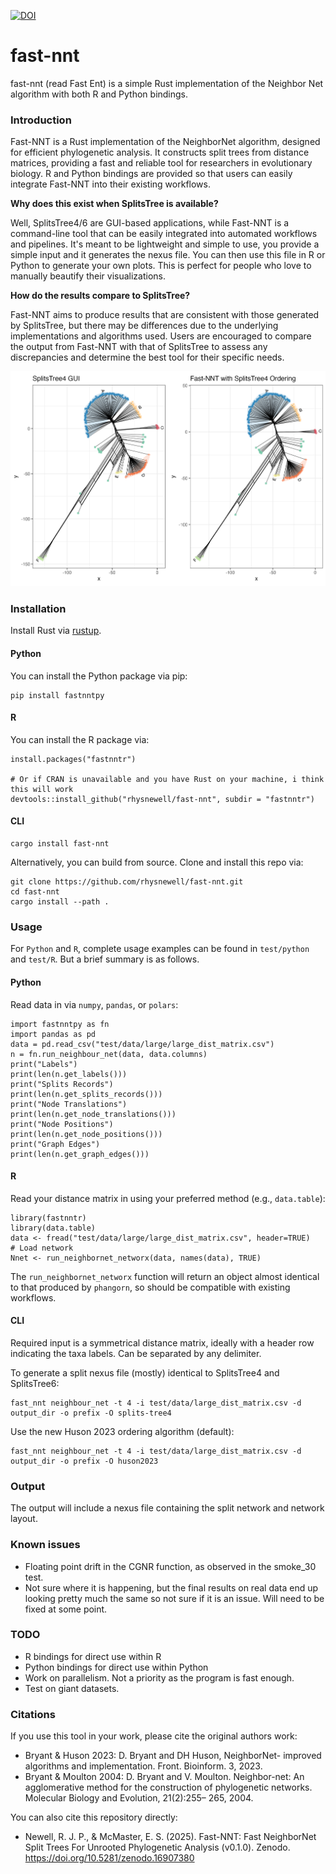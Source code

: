 [![DOI](https://zenodo.org/badge/1037785550.svg)](https://doi.org/10.5281/zenodo.16907379)

# fast-nnt
fast-nnt (read Fast Ent) is a simple Rust implementation of the Neighbor Net algorithm with both R and Python bindings.

### Introduction

Fast-NNT is a Rust implementation of the NeighborNet algorithm, designed for efficient phylogenetic analysis. It constructs split trees from distance matrices, providing a fast and reliable tool for researchers in evolutionary biology. R and Python bindings are provided so that users can easily integrate Fast-NNT into their existing workflows.

**Why does this exist when SplitsTree is available?**

Well, SplitsTree4/6 are GUI-based applications, while Fast-NNT is a command-line tool that can be easily integrated into automated workflows and pipelines. It's meant to be lightweight and simple to use, you provide a simple input and it generates the nexus file. You can then use this file in R or Python to generate your own plots. This is perfect for people who love to manually beautify their visualizations.

**How do the results compare to SplitsTree?**

Fast-NNT aims to produce results that are consistent with those generated by SplitsTree, but there may be differences due to the underlying implementations and algorithms used. Users are encouraged to compare the output from Fast-NNT with that of SplitsTree to assess any discrepancies and determine the best tool for their specific needs.

![Comparison to SplitsTree4](images/IMG_5077.png)

### Installation
Install Rust via [rustup](https://rustup.rs/).

#### Python
You can install the Python package via pip:
```
pip install fastnntpy
```

#### R
You can install the R package via:
```
install.packages("fastnntr")

# Or if CRAN is unavailable and you have Rust on your machine, i think this will work
devtools::install_github("rhysnewell/fast-nnt", subdir = "fastnntr")
```

#### CLI

```
cargo install fast-nnt
```

Alternatively, you can build from source. Clone and install this repo via:
```
git clone https://github.com/rhysnewell/fast-nnt.git
cd fast-nnt
cargo install --path .
```

### Usage

For `Python` and `R`, complete usage examples can be found in `test/python` and `test/R`. But a brief summary is as follows.

#### Python
Read data in via `numpy`, `pandas`, or `polars`:

```
import fastnntpy as fn
import pandas as pd
data = pd.read_csv("test/data/large/large_dist_matrix.csv")
n = fn.run_neighbour_net(data, data.columns)
print("Labels")
print(len(n.get_labels()))
print("Splits Records")
print(len(n.get_splits_records()))
print("Node Translations")
print(len(n.get_node_translations()))
print("Node Positions")
print(len(n.get_node_positions()))
print("Graph Edges")
print(len(n.get_graph_edges()))
```

#### R
Read your distance matrix in using your preferred method (e.g., `data.table`):
```
library(fastnntr)
library(data.table)
data <- fread("test/data/large/large_dist_matrix.csv", header=TRUE)
# Load network
Nnet <- run_neighbornet_networx(data, names(data), TRUE)
```

The `run_neighbornet_networx` function will return an object almost identical to that produced by `phangorn`, so should be compatible with existing workflows.

#### CLI
Required input is a symmetrical distance matrix, ideally with a header row indicating the taxa labels. Can be separated by any delimiter.

To generate a split nexus file (mostly) identical to SplitsTree4 and SplitsTree6:
```
fast_nnt neighbour_net -t 4 -i test/data/large_dist_matrix.csv -d output_dir -o prefix -O splits-tree4
```

Use the new Huson 2023 ordering algorithm (default):
```
fast_nnt neighbour_net -t 4 -i test/data/large_dist_matrix.csv -d output_dir -o prefix -O huson2023
```

### Output

The output will include a nexus file containing the split network and network layout.

### Known issues
- Floating point drift in the CGNR function, as observed in the smoke_30 test.
- Not sure where it is happening, but the final results on real data end up looking pretty much the same so not sure if it is an issue. Will need to be fixed at some point.


### TODO
- R bindings for direct use within R
- Python bindings for direct use within Python
- Work on parallelism. Not a priority as the program is fast enough.
- Test on giant datasets.


### Citations

If you use this tool in your work, please cite the original authors work:
- Bryant & Huson 2023: D. Bryant and DH Huson, NeighborNet- improved algorithms and implementation. Front. Bioinform. 3, 2023.
- Bryant & Moulton 2004: D. Bryant and V. Moulton. Neighbor-net: An agglomerative method for the construction of phylogenetic networks. Molecular Biology and Evolution, 21(2):255– 265, 2004.

You can also cite this repository directly:
- Newell, R. J. P., & McMaster, E. S. (2025). Fast-NNT: Fast NeighborNet Split Trees For Unrooted Phylogenetic Analysis (v0.1.0). Zenodo. https://doi.org/10.5281/zenodo.16907380

